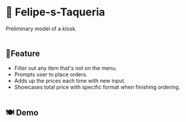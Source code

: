 # 🌮 Felipe-s-Taqueria
Preliminary model of a kiosk. <br/><br/>

## 🍴Feature
- Filter out any item that's not on the menu.
- Prompts user to place orders.
- Adds up the prices each time with new input.
- Showcases total price with specific format when finishing ordering.<br/><br/>

## 🍽️ Demo
<img src="" width="">
